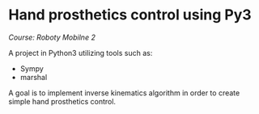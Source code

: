 # Hand prosthetics control using Py3
*Course: Roboty Mobilne 2*

A project in Python3 utilizing tools such as:
  - Sympy
  - marshal
  
A goal is to implement inverse kinematics algorithm in order to create simple hand prosthetics control.
